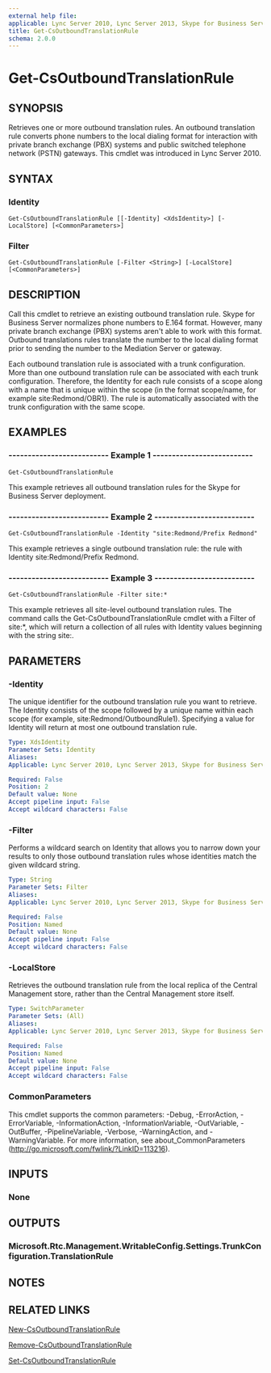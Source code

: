 ```yaml
---
external help file: 
applicable: Lync Server 2010, Lync Server 2013, Skype for Business Server 2015
title: Get-CsOutboundTranslationRule
schema: 2.0.0
---
```


# Get-CsOutboundTranslationRule

## SYNOPSIS
Retrieves one or more outbound translation rules.
An outbound translation rule converts phone numbers to the local dialing format for interaction with private branch exchange (PBX) systems and public switched telephone network (PSTN) gateways.
This cmdlet was introduced in Lync Server 2010.


## SYNTAX

### Identity
```
Get-CsOutboundTranslationRule [[-Identity] <XdsIdentity>] [-LocalStore] [<CommonParameters>]
```

### Filter
```
Get-CsOutboundTranslationRule [-Filter <String>] [-LocalStore] [<CommonParameters>]
```

## DESCRIPTION
Call this cmdlet to retrieve an existing outbound translation rule.
Skype for Business Server normalizes phone numbers to E.164 format.
However, many private branch exchange (PBX) systems aren't able to work with this format.
Outbound translations rules translate the number to the local dialing format prior to sending the number to the Mediation Server or gateway.

Each outbound translation rule is associated with a trunk configuration.
More than one outbound translation rule can be associated with each trunk configuration.
Therefore, the Identity for each rule consists of a scope along with a name that is unique within the scope (in the format scope/name, for example site:Redmond/OBR1).
The rule is automatically associated with the trunk configuration with the same scope.


## EXAMPLES

### -------------------------- Example 1 --------------------------
```
Get-CsOutboundTranslationRule
```

This example retrieves all outbound translation rules for the Skype for Business Server deployment.

### -------------------------- Example 2 --------------------------
```
Get-CsOutboundTranslationRule -Identity "site:Redmond/Prefix Redmond"
```

This example retrieves a single outbound translation rule: the rule with Identity site:Redmond/Prefix Redmond.

### -------------------------- Example 3 --------------------------
```
Get-CsOutboundTranslationRule -Filter site:*
```

This example retrieves all site-level outbound translation rules.
The command calls the Get-CsOutboundTranslationRule cmdlet with a Filter of site:*, which will return a collection of all rules with Identity values beginning with the string site:.


## PARAMETERS

### -Identity
The unique identifier for the outbound translation rule you want to retrieve.
The Identity consists of the scope followed by a unique name within each scope (for example, site:Redmond/OutboundRule1).
Specifying a value for Identity will return at most one outbound translation rule.

```yaml
Type: XdsIdentity
Parameter Sets: Identity
Aliases: 
Applicable: Lync Server 2010, Lync Server 2013, Skype for Business Server 2015

Required: False
Position: 2
Default value: None
Accept pipeline input: False
Accept wildcard characters: False
```

### -Filter
Performs a wildcard search on Identity that allows you to narrow down your results to only those outbound translation rules whose identities match the given wildcard string.

```yaml
Type: String
Parameter Sets: Filter
Aliases: 
Applicable: Lync Server 2010, Lync Server 2013, Skype for Business Server 2015

Required: False
Position: Named
Default value: None
Accept pipeline input: False
Accept wildcard characters: False
```

### -LocalStore
Retrieves the outbound translation rule from the local replica of the Central Management store, rather than the Central Management store itself.

```yaml
Type: SwitchParameter
Parameter Sets: (All)
Aliases: 
Applicable: Lync Server 2010, Lync Server 2013, Skype for Business Server 2015

Required: False
Position: Named
Default value: None
Accept pipeline input: False
Accept wildcard characters: False
```

### CommonParameters
This cmdlet supports the common parameters: -Debug, -ErrorAction, -ErrorVariable, -InformationAction, -InformationVariable, -OutVariable, -OutBuffer, -PipelineVariable, -Verbose, -WarningAction, and -WarningVariable. For more information, see about_CommonParameters (http://go.microsoft.com/fwlink/?LinkID=113216).


## INPUTS

### None


## OUTPUTS

### Microsoft.Rtc.Management.WritableConfig.Settings.TrunkConfiguration.TranslationRule


## NOTES


## RELATED LINKS

[New-CsOutboundTranslationRule]()

[Remove-CsOutboundTranslationRule]()

[Set-CsOutboundTranslationRule]()